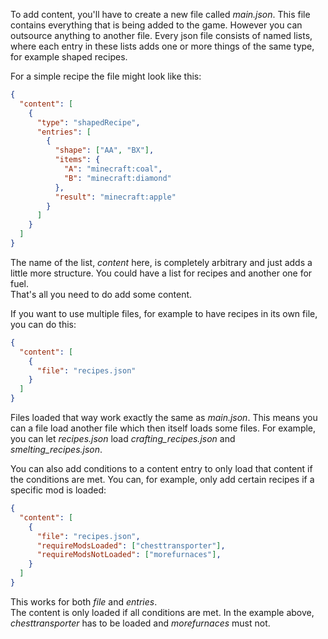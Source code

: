 To add content, you'll have to create a new file called _main.json_. This file contains everything that is being added to the game. However you can outsource anything to another file.
Every json file consists of named lists, where each entry in these lists adds one or more things of the same type, for example shaped recipes.

For a simple recipe the file might look like this:

```json
{
  "content": [
    {
      "type": "shapedRecipe",
      "entries": [
        {
          "shape": ["AA", "BX"],
          "items": {
            "A": "minecraft:coal",
            "B": "minecraft:diamond"
          },
          "result": "minecraft:apple"
        }
      ]
    }
  ]
}
```
	
The name of the list, _content_ here, is completely arbitrary and just adds a little more structure. You could have a list for recipes and another one for fuel.  
That's all you need to do add some content.

If you want to use multiple files, for example to have recipes in its own file, you can do this:

```json
{
  "content": [
    {
      "file": "recipes.json"
    }
  ]
}
```
	
Files loaded that way work exactly the same as _main.json_. This means you can a file load another file which then itself loads some files. For example, you can let _recipes.json_ load _crafting\_recipes.json_ and _smelting\_recipes.json_.

You can also add conditions to a content entry to only load that content if the conditions are met. You can, for example, only add certain recipes if a specific mod is loaded:

```json
{
  "content": [
    {
      "file": "recipes.json",
      "requireModsLoaded": ["chesttransporter"],
      "requireModsNotLoaded": ["morefurnaces"],
    }
  ]
}
```
	
This works for both _file_ and _entries_.  
The content is only loaded if all conditions are met. In the example above, _chesttransporter_ has to be loaded and _morefurnaces_ must not.